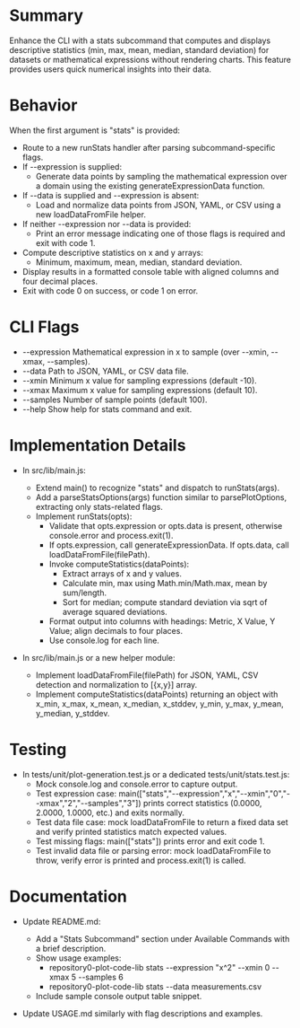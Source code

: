 # Summary

Enhance the CLI with a stats subcommand that computes and displays descriptive statistics (min, max, mean, median, standard deviation) for datasets or mathematical expressions without rendering charts. This feature provides users quick numerical insights into their data.

# Behavior

When the first argument is "stats" is provided:
- Route to a new runStats handler after parsing subcommand-specific flags.
- If --expression is supplied:
  - Generate data points by sampling the mathematical expression over a domain using the existing generateExpressionData function.
- If --data is supplied and --expression is absent:
  - Load and normalize data points from JSON, YAML, or CSV using a new loadDataFromFile helper.
- If neither --expression nor --data is provided:
  - Print an error message indicating one of those flags is required and exit with code 1.
- Compute descriptive statistics on x and y arrays:
  - Minimum, maximum, mean, median, standard deviation.
- Display results in a formatted console table with aligned columns and four decimal places.
- Exit with code 0 on success, or code 1 on error.

# CLI Flags

- --expression <formula>   Mathematical expression in x to sample (over --xmin, --xmax, --samples).
- --data <filePath>        Path to JSON, YAML, or CSV data file.
- --xmin <number>          Minimum x value for sampling expressions (default -10).
- --xmax <number>          Maximum x value for sampling expressions (default 10).
- --samples <integer>      Number of sample points (default 100).
- --help                   Show help for stats command and exit.

# Implementation Details

- In src/lib/main.js:
  - Extend main() to recognize "stats" and dispatch to runStats(args).
  - Add a parseStatsOptions(args) function similar to parsePlotOptions, extracting only stats-related flags.
  - Implement runStats(opts):
    - Validate that opts.expression or opts.data is present, otherwise console.error and process.exit(1).
    - If opts.expression, call generateExpressionData. If opts.data, call loadDataFromFile(filePath).
    - Invoke computeStatistics(dataPoints):
      - Extract arrays of x and y values.
      - Calculate min, max using Math.min/Math.max, mean by sum/length.
      - Sort for median; compute standard deviation via sqrt of average squared deviations.
    - Format output into columns with headings: Metric, X Value, Y Value; align decimals to four places.
    - Use console.log for each line.

- In src/lib/main.js or a new helper module:
  - Implement loadDataFromFile(filePath) for JSON, YAML, CSV detection and normalization to [{x,y}] array.
  - Implement computeStatistics(dataPoints) returning an object with x_min, x_max, x_mean, x_median, x_stddev, y_min, y_max, y_mean, y_median, y_stddev.

# Testing

- In tests/unit/plot-generation.test.js or a dedicated tests/unit/stats.test.js:
  - Mock console.log and console.error to capture output.
  - Test expression case: main(["stats","--expression","x","--xmin","0","--xmax","2","--samples","3"]) prints correct statistics (0.0000, 2.0000, 1.0000, etc.) and exits normally.
  - Test data file case: mock loadDataFromFile to return a fixed data set and verify printed statistics match expected values.
  - Test missing flags: main(["stats"]) prints error and exit code 1.
  - Test invalid data file or parsing error: mock loadDataFromFile to throw, verify error is printed and process.exit(1) is called.

# Documentation

- Update README.md:
  - Add a "Stats Subcommand" section under Available Commands with a brief description.
  - Show usage examples:
    - repository0-plot-code-lib stats --expression "x^2" --xmin 0 --xmax 5 --samples 6
    - repository0-plot-code-lib stats --data measurements.csv
  - Include sample console output table snippet.

- Update USAGE.md similarly with flag descriptions and examples.
